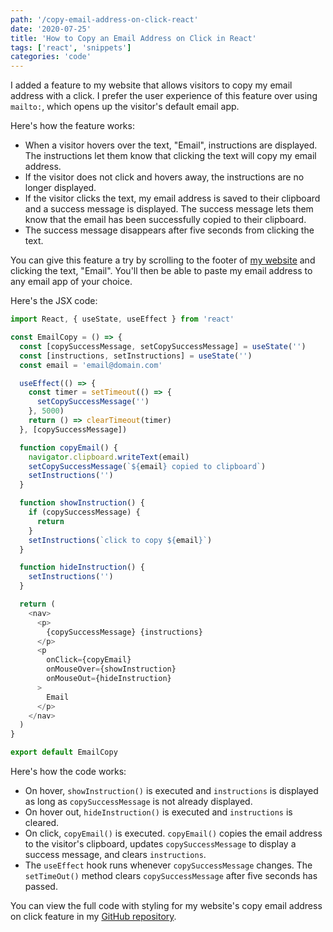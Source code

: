 ```yaml
---
path: '/copy-email-address-on-click-react'
date: '2020-07-25'
title: 'How to Copy an Email Address on Click in React'
tags: ['react', 'snippets']
categories: 'code'
---
```


I added a feature to my website that allows visitors to copy my email address with a click. I prefer the user experience of this feature over using `mailto:`, which opens up the visitor's default email app.

Here's how the feature works:

- When a visitor hovers over the text, "Email", instructions are displayed. The instructions let them know that clicking the text will copy my email address.
- If the visitor does not click and hovers away, the instructions are no longer displayed.
- If the visitor clicks the text, my email address is saved to their clipboard and a success message is displayed. The success message lets them know that the email has been successfully copied to their clipboard.
- The success message disappears after five seconds from clicking the text.

You can give this feature a try by scrolling to the footer of [my website](https://sophiali.dev/) and clicking the text, "Email". You'll then be able to paste my email address to any email app of your choice.

Here's the JSX code:

```js
import React, { useState, useEffect } from 'react'

const EmailCopy = () => {
  const [copySuccessMessage, setCopySuccessMessage] = useState('')
  const [instructions, setInstructions] = useState('')
  const email = 'email@domain.com'

  useEffect(() => {
    const timer = setTimeout(() => {
      setCopySuccessMessage('')
    }, 5000)
    return () => clearTimeout(timer)
  }, [copySuccessMessage])

  function copyEmail() {
    navigator.clipboard.writeText(email)
    setCopySuccessMessage(`${email} copied to clipboard`)
    setInstructions('')
  }

  function showInstruction() {
    if (copySuccessMessage) {
      return
    }
    setInstructions(`click to copy ${email}`)
  }

  function hideInstruction() {
    setInstructions('')
  }

  return (
    <nav>
      <p>
        {copySuccessMessage} {instructions}
      </p>
      <p
        onClick={copyEmail}
        onMouseOver={showInstruction}
        onMouseOut={hideInstruction}
      >
        Email
      </p>
    </nav>
  )
}

export default EmailCopy
```

Here's how the code works:

- On hover, `showInstruction()` is executed and `instructions` is displayed as long as `copySuccessMessage` is not already displayed.
- On hover out, `hideInstruction()` is executed and `instructions` is cleared.
- On click, `copyEmail()` is executed. `copyEmail()` copies the email address to the visitor's clipboard, updates `copySuccessMessage` to display a success message, and clears `instructions`.
- The `useEffect` hook runs whenever `copySuccessMessage` changes. The `setTimeOut()` method clears `copySuccessMessage` after five seconds has passed.

You can view the full code with styling for my website's copy email address on click feature in my [GitHub repository](https://github.com/sophi-li/sophi-li.github.io/tree/master/src/components/Footer).
